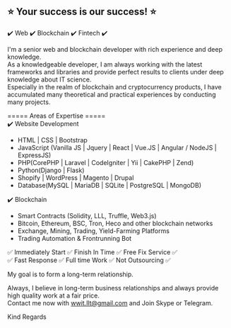<h2>⭐ Your success is our success! ⭐</h2>

✔️ Web ✔️ Blockchain ✔️ Fintech ✔️

I'm a senior web and blockchain developer with rich experience and deep knowledge.<br>
As a knowledgeable developer, I am always working with the latest frameworks and libraries and provide perfect results to clients under deep knowledge about IT science.<br>
Especially in the realm of blockchain and cryptocurrency products, I have accumulated many theoretical and practical experiences by conducting many projects.

===== Areas of Expertise =====<br>
✔️ Website Development
* HTML | CSS | Bootstrap
* JavaScript (Vanilla JS | Jquery | React | Vue.JS | Angular / NodeJS | ExpressJS)
* PHP(CorePHP | Laravel | CodeIgniter | Yii | CakePHP | Zend)
* Python(Django | Flask)
* Shopify | WordPress | Magento | Drupal
* Database(MySQL | MariaDB | SQLite | PostgreSQL | MongoDB)

✔️ Blockchain
* Smart Contracts (Solidity, LLL, Truffle, Web3.js)
* Bitcoin, Ethereum, BSC, Tron, Heco and other blockchain networks
* Exchange, Mining, Trading, Yield-Farming Platforms
* Trading Automation & Frontrunning Bot

✅ Immediately Start ✅ Finish In Time ✅ Free Fix Service ✅<br>
✅ Fast Response ✅ Full time Work ✅ Not Outsourcing ✅

My goal is to form a long-term relationship.

Always, I believe in long-term business relationships and always provide high quality work at a fair price.<br>
Contact me now with wwit.llt@gmail.com and Join Skype or Telegram.

Kind Regards
